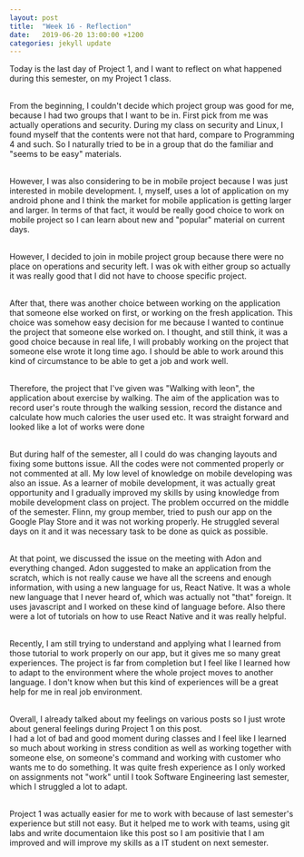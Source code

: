 ```yaml
---
layout: post
title:  "Week 16 - Reflection"
date:   2019-06-20 13:00:00 +1200
categories: jekyll update
---
```

Today is the last day of Project 1, and I want to reflect on what happened during this semester, on my Project 1 class.<br><br>

From the beginning, I couldn't decide which project group was good for me, because I had two groups that I want to be in. First pick from me was actually operations and security. During my class on security and Linux, I found myself that the contents were not that hard, compare to Programming 4 and such. So I naturally tried to be in a group that do the familiar and "seems to be easy" materials.<br><br>

However, I was also considering to be in mobile project because I was just interested in mobile development. I, myself, uses a lot of application on my android phone and I think the market for mobile application is getting larger and larger. In terms of that fact, it would be really good choice to work on mobile project so I can learn about new and "popular" material on current days.<br><br>

However, I decided to join in mobile project group because there were no place on operations and security left. I was ok with either group so actually it was really good that I did not have to choose specific project.<br><br>

After that, there was another choice between working on the application that someone else worked on first, or working on the fresh application. This choice was somehow easy decision for me because I wanted to continue the project that someone else worked on. I thought, and still think, it was a good choice because in real life, I will probably working on the project that someone else wrote it long time ago. I should be able to work around this kind of circumstance to be able to get a job and work well.<br><br>

Therefore, the project that I've given was "Walking with leon", the application about exercise by walking. The aim of the application was to record user's route through the walking session, record the distance and calculate how much calories the user used etc. It was straight forward and looked like a lot of works were done<br><br>

But during half of the semester, all I could do was changing layouts and fixing some buttons issue. All the codes were not commented properly or not commented at all. My low level of knowledge on mobile developing was also an issue. As a learner of mobile development, it was actually great opportunity and I gradually improved my skills by using knowledge from mobile development class on project. The problem occurred on the middle of the semester. Flinn, my group member, tried to push our app on the Google Play Store and it was not working properly. He struggled several days on it and it was necessary task to be done as quick as possible.<br><br>

At that point, we discussed the issue on the meeting with Adon and everything changed. Adon suggested to make an application from the scratch, which is not really cause we have all the screens and enough information, with using a new language for us, React Native. It was a whole new language that I never heard of, which was actually not "that" foreign. It uses javascript and I worked on these kind of language before. Also there were a lot of tutorials on how to use React Native and it was really helpful.<br><br>

Recently, I am still trying to understand and applying what I learned from those tutorial to work properly on our app, but it gives me so many great experiences. The project is far from completion but I feel like I learned how to adapt to the environment where the whole project moves to another language. I don't know when but this kind of experiences will be a great help for me in real job environment.<br><br>

Overall, I already talked about my feelings on various posts so I just wrote about general feelings during Project 1 on this post.<br>
I had a lot of bad and good moment during classes and I feel like I learned so much about working in stress condition as well as working together with someone else, on someone's command and working with customer who wants me to do something. It was quite fresh experience as I only worked on assignments not "work" until I took Software Engineering last semester, which I struggled a lot to adapt. <br><br>

Project 1 was actually easier for me to work with because of last semester's experience but still not easy. But it helped me to work with teams, using git labs and write documentaion like this post so I am positivie that I am improved and will improve my skills as a IT student on next semester.